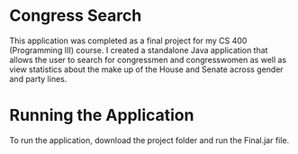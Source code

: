 # Congress Search
This application was completed as a final project for my CS 400 (Programming III) course. I created a standalone Java application that allows the user to search for congressmen and congresswomen as well as view statistics about the make up of the House and Senate across gender and party lines.

# Running the Application
To run the application, download the project folder and run the Final.jar file.
